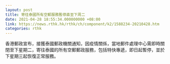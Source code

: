 ```yaml
---
layout: post
title: 寄往泰國所有空郵服務暫停直至下周二
date: 2021-04-28 18:55:34.000000000 +08:00
link: https://news.rthk.hk/rthk/ch/component/k2/1588234-20210428.htm
categories: rthk
---
```


香港郵政宣布，接獲泰國郵政機關通知，因疫情關係，當地郵件處理中心需即時關閉至下星期二，寄往泰國的所有空郵郵政服務，包括特快專遞，即日起暫停，並於下星期三起恢復正常服務。
